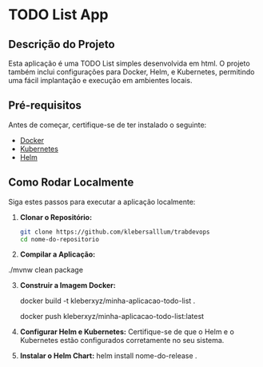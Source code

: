 # TODO List App

## Descrição do Projeto

Esta aplicação é uma TODO List simples desenvolvida em html. O projeto também inclui configurações para Docker, Helm, e Kubernetes, permitindo uma fácil implantação e execução em ambientes locais.

## Pré-requisitos

Antes de começar, certifique-se de ter instalado o seguinte:

- [Docker](https://www.docker.com/products/docker-desktop)
- [Kubernetes](https://kubernetes.io/docs/setup/)
- [Helm](https://helm.sh/docs/intro/install/)

## Como Rodar Localmente

Siga estes passos para executar a aplicação localmente:

1. **Clonar o Repositório:**
   ```bash
   git clone https://github.com/klebersalllum/trabdevops
   cd nome-do-repositorio

2. **Compilar a Aplicação:**

./mvnw clean package

3. **Construir a Imagem Docker:**

    docker build -t kleberxyz/minha-aplicacao-todo-list .

    docker push kleberxyz/minha-aplicacao-todo-list:latest

4. **Configurar Helm e Kubernetes:**
    Certifique-se de que o Helm e o Kubernetes estão configurados corretamente no seu sistema.

5. **Instalar o Helm Chart:**
    helm install nome-do-release .

